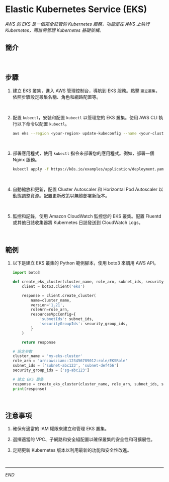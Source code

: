 # Elastic Kubernetes Service (EKS)

_AWS 的 EKS 是一個完全託管的 Kubernetes 服務，功能是在 AWS 上執行 Kubernetes，而無需管理 Kubernetes 基礎架構。_

## 簡介

<br>

## 步驟

1. 建立 EKS 叢集，進入 AWS 管理控制台，導航到 EKS 服務。點擊 `建立叢集`，依照步驟設定叢集名稱、角色和網路配置等。

<br>

2. 配置 `kubectl`，安裝和配置 `kubectl` 以管理您的 EKS 叢集。使用 AWS CLI 執行以下命令以配置 `kubectl`。

    ```bash
    aws eks --region <your-region> update-kubeconfig --name <your-cluster-name>
    ```

<br>

3. 部署應用程式，使用 `kubectl` 指令來部署您的應用程式。例如，部署一個 Nginx 服務。
    ```bash
    kubectl apply -f https://k8s.io/examples/application/deployment.yaml
    ```

<br>

4. 自動縮放和更新，配置 Cluster Autoscaler 和 Horizontal Pod Autoscaler 以動態調整資源。配置更新政策以無縫部署新版本。

<br>

5. 監控和記錄，使用 Amazon CloudWatch 監控您的 EKS 叢集。配置 Fluentd 或其他日誌收集器將 Kubernetes 日誌發送到 CloudWatch Logs。

<br>

## 範例

1. 以下是建立 EKS 叢集的 Python 範例腳本，使用 boto3 來調用 AWS API。

    ```python
    import boto3

    def create_eks_cluster(cluster_name, role_arn, subnet_ids, security_group_ids):
        client = boto3.client('eks')

        response = client.create_cluster(
            name=cluster_name,
            version='1.21',
            roleArn=role_arn,
            resourcesVpcConfig={
                'subnetIds': subnet_ids,
                'securityGroupIds': security_group_ids,
            }
        )

        return response

    # 設定參數
    cluster_name = 'my-eks-cluster'
    role_arn = 'arn:aws:iam::123456789012:role/EKSRole'
    subnet_ids = ['subnet-abc123', 'subnet-def456']
    security_group_ids = ['sg-abc123']

    # 建立 EKS 叢集
    response = create_eks_cluster(cluster_name, role_arn, subnet_ids, security_group_ids)
    print(response)
    ```

<br>

## 注意事項

1. 確保有適當的 IAM 權限來建立和管理 EKS 叢集。

2. 選擇適當的 VPC、子網路和安全組配置以確保叢集的安全性和可擴展性。

3. 定期更新 Kubernetes 版本以利用最新的功能和安全性改進。

<br>

___

_END_